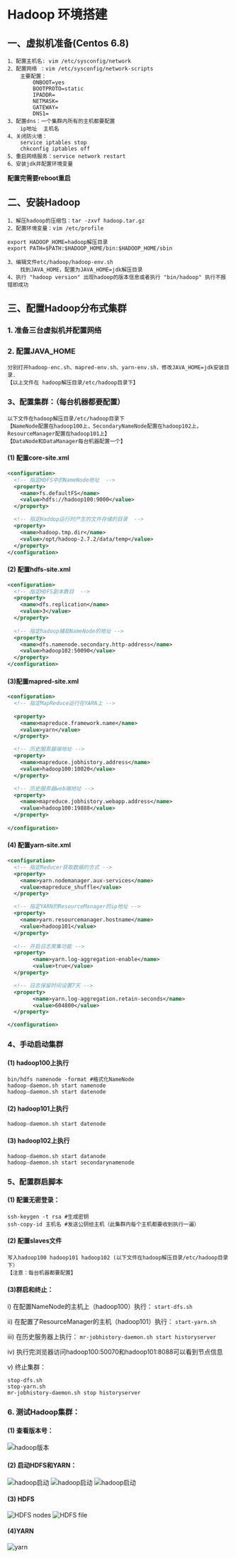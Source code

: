 # Hadoop 环境搭建
## 一、虚拟机准备(Centos 6.8)
    1、配置主机名: vim /etc/sysconfig/network
    2、配置网络 ：vim /etc/sysconfig/network-scripts
        主要配置：
            ONBOOT=yes
            BOOTPROTO=static	
            IPADDR=
            NETMASK=
            GATEWAY=
            DNS1=
    3、配置dns：一个集群内所有的主机都要配置
        ip地址  主机名
    4、关闭防火墙：
        service iptables stop
        chkconfig iptables off
    5、重启网络服务：service network restart
    6、安装jdk并配置环境变量
**配置完需要reboot重启**

## 二、安装Hadoop
    1、解压hadoop的压缩包：tar -zxvf hadoop.tar.gz
	2、配置环境变量：vim /etc/profile
```
export HADOOP_HOME=hadoop解压目录
export PATH=$PATH:$HADOOP_HOME/bin:$HADOOP_HOME/sbin
```
	3、编辑文件etc/hadoop/hadoop-env.sh
		找到JAVA_HOME，配置为JAVA_HOME=jdk解压目录
	4、执行 "hadoop version" 出现hadoop的版本信息或者执行 "bin/hadoop" 执行不报错即成功

## 三、配置Hadoop分布式集群
### 1. 准备三台虚拟机并配置网络
### 2. 配置JAVA_HOME
    分别打开hadoop-enc.sh、mapred-env.sh、yarn-env.sh，修改JAVA_HOME=jdk安装目录.
    【以上文件在 hadoop解压目录/etc/hadoop目录下】
### 3、配置集群：（每台机器都要配置）
    以下文件在hadoop解压目录/etc/hadoop目录下
    【NameNode配置在hadoop100上，SecondaryNameNode配置在hadoop102上，ResourceManager配置在hadoop101上】
	【DataNode和DataManager每台机器配置一个】
#### (1) 配置core-site.xml
```xml
<configuration>
  <!-- 指定HDFS中的NameNode地址  -->
  <property>
    <name>fs.defaultFS</name>
    <value>hdfs://hadoop100:9000</value>
  </property>

  <!-- 指定Haddop运行时产生的文件存储的目录  -->
  <property>
    <name>hadoop.tmp.dir</name>
    <value>/opt/hadoop-2.7.2/data/temp</value>
  </property>
</configuration>
```
#### (2) 配置hdfs-site.xml
```xml
<configuration>
  <!-- 指定HDFS副本数目  -->
  <property>
    <name>dfs.replication</name>
    <value>3</value>
  </property>
  
  <!-- 指定hadoop辅助NameNode的地址 -->
  <property>
    <name>dfs.namenode.secondary.http-address</name>
    <value>hadoop102:50090</value>
  </property>
</configuration>
```
#### (3)配置mapred-site.xml
```xml
<configuration>
  <!-- 指定MapReduce运行在YARN上 -->
  
  <property>
    <name>mapreduce.framework.name</name>
    <value>yarn</value>
  </property>

  <!-- 历史服务器端地址 -->
  <property>
    <name>mapreduce.jobhistory.address</name>
    <value>hadoop100:10020</value>
  </property>

  <!-- 历史服务器web端地址 -->
  <property>
    <name>mapreduce.jobhistory.webapp.address</name>
    <value>hadoop100:19888</value>
  </property>
  
</configuration>
```
#### (4) 配置yarn-site.xml
```xml
<configuration>
  <!-- 指定Reducer获取数据的方式 -->
  <property>
    <name>yarn.nodemanager.aux-services</name>
    <value>mapreduce_shuffle</value>
  </property>

  <!-- 指定YARN的ResourceManager的ip地址 -->
  <property>
    <name>yarn.resourcemanager.hostname</name>
    <value>hadoop101</value>
  </property>
  
  <!-- 开启日志聚集功能 -->
  <property>
        <name>yarn.log-aggregation-enable</name>
        <value>true</value>
  </property>

  <!-- 日志保留时间设置7天 -->
  <property>
        <name>yarn.log-aggregation.retain-seconds</name>
        <value>604800</value>
  </property>

</configuration>
```
### 4、手动启动集群
#### (1) hadoop100上执行
```shell script
bin/hdfs namenode -format #格式化NameNode
hadoop-daemon.sh start namenode
hadoop-daemon.sh start datenode
```
#### (2) hadoop101上执行
``hadoop-daemon.sh start datenode``
#### (3) hadoop102上执行
```shell script
hadoop-daemon.sh start datanode
hadoop-daemon.sh start secondarynamenode
```
### 5、配置群启脚本
#### (1) 配置无密登录：
```shell script
ssh-keygen -t rsa #生成密钥
ssh-copy-id 主机名 #发送公钥给主机（此集群内每个主机都要收到执行一遍）
```
#### (2) 配置slaves文件
    写入hadoop100 hadoop101 hadoop102 (以下文件在hadoop解压目录/etc/hadoop目录下）
    【注意：每台机器都要配置】
#### (3)群启和终止：
i) 在配置NameNode的主机上（hadoop100）执行：
``start-dfs.sh``

ii) 在配置了ResourceManager的主机（hadoop101）执行：
``start-yarn.sh``

iii) 在历史服务器上执行：
``mr-jobhistory-daemon.sh start historyserver``

iv) 执行完浏览器访问hadoop100:50070和hadoop101:8088可以看到节点信息

v) 终止集群：
```shell script
stop-dfs.sh
stop-yarn.sh
mr-jobhistory-daemon.sh stop historyserver
```
### 6. 测试Hadoop集群：
#### (1) 查看版本号：
![hadoop版本](../pic/hadoop_version.png "hadoop版本")
#### (2) 启动HDFS和YARN：
![hadoop启动](../pic/hadoop100-start.png "hadoop群启")
![hadoop启动](../pic/hadoop101-start.png "hadoop群启")
![hadoop启动](../pic/hadoop102-start.png "hadoop群启")
#### (3) HDFS 
![HDFS nodes](../pic/hadoop-nodes.png "HDFS nodes")
![HDFS file](../pic/hdfs-file.png "HDFS file")
#### (4)YARN
![yarn](../pic/yarn.png "yarn")
